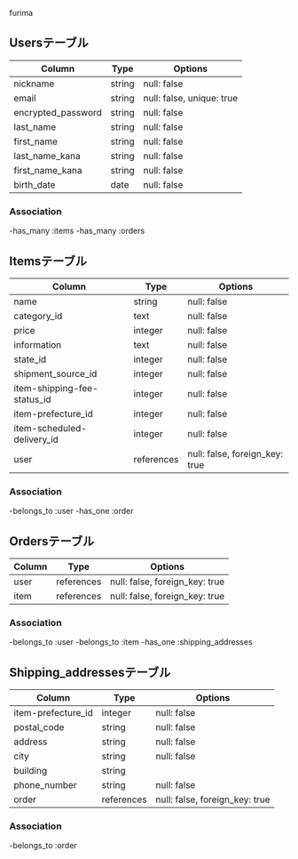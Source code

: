 furima

## Usersテーブル

| Column             | Type   | Options                   |
| ------------------ | ------ | ------------------------- |
| nickname           | string | null: false               |
| email              | string | null: false, unique: true |
| encrypted_password | string | null: false               |
| last_name          | string | null: false               |
| first_name         | string | null: false               |
| last_name_kana     | string | null: false               |
| first_name_kana    | string | null: false               |
| birth_date         | date   | null: false               |

### Association

-has_many :items
-has_many :orders

## Itemsテーブル

| Column                       | Type       | Options                        |
| ---------------------------- | ---------- | ------------------------------ |
| name                         | string     | null: false                    |
| category_id                  | text       | null: false                    |
| price                        | integer    | null: false                    |
| information                  | text       | null: false                    |
| state_id                     | integer    | null: false                    |
| shipment_source_id           | integer    | null: false                    |
| item-shipping-fee-status_id  | integer    | null: false                    |
| item-prefecture_id           | integer    | null: false                    |
| item-scheduled-delivery_id   | integer    | null: false                    |
| user                         | references | null: false, foreign_key: true |

### Association

-belongs_to :user
-has_one :order

## Ordersテーブル

| Column          | Type       | Options                        |
| --------------- | ---------- | ------------------------------ |
| user            | references | null: false, foreign_key: true |
| item            | references | null: false, foreign_key: true |

### Association

-belongs_to :user
-belongs_to :item
-has_one :shipping_addresses

## Shipping_addressesテーブル

| Column             | Type       | Options                        |
| ------------------ | ---------- | ------------------------------ |
| item-prefecture_id | integer    | null: false                    |
| postal_code        | string     | null: false                    |
| address            | string     | null: false                    |
| city               | string     | null: false                    |
| building           | string     |                                |
| phone_number       | string     | null: false                    |
| order              | references | null: false, foreign_key: true |

### Association

-belongs_to :order
